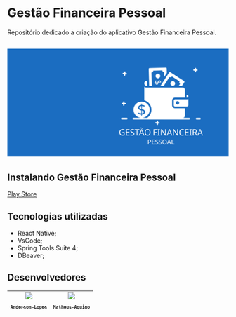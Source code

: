 # Gestão Financeira Pessoal

Repositório dedicado a criação do aplicativo Gestão Financeira Pessoal.

<h2 align="flex-start">
  <img alt="Logo" title="#Logo" src="./src/img/image-back.png" />
</h2>

## Instalando Gestão Financeira Pessoal

[Play Store](https://play.google.com/store/apps/details?id=com.gestaofinanceirapessoal.gestaoFinanceira)

<!-- ## Usando -->

<!-- <br/>`Tecnologias utilizadas:`<br/> -->
## Tecnologias utilizadas
- React Native;
- VsCode;
- Spring Tools Suite 4;
- DBeaver;

## Desenvolvedores

| [<img src="https://avatars.githubusercontent.com/u/85204109?v=4" width=115><br><sub>`Anderson Lopes`</sub>](https://github.com/andersonlps) | [<img src="https://avatars.githubusercontent.com/u/106098195?v=4" width=115><br><sub>`Matheus Aquino`</sub>](https://github.com/AquinoMatheus16) |
| :---: | :---: |

<!-- ## License

[MIT](https://choosealicense.com/licenses/mit/) -->
